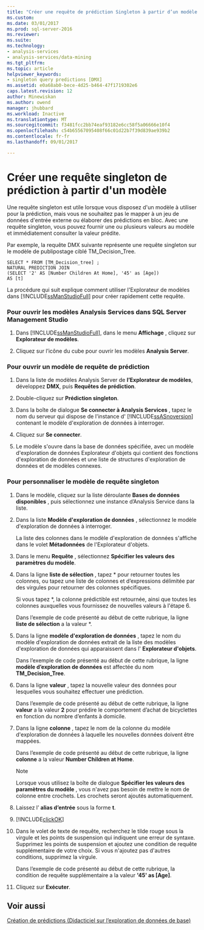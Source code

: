 ```yaml
---
title: "Créer une requête de prédiction Singleton à partir d’un modèle | Documents Microsoft"
ms.custom: 
ms.date: 03/01/2017
ms.prod: sql-server-2016
ms.reviewer: 
ms.suite: 
ms.technology:
- analysis-services
- analysis-services/data-mining
ms.tgt_pltfrm: 
ms.topic: article
helpviewer_keywords:
- singleton query predictions [DMX]
ms.assetid: e0a68ab0-bece-4d25-b464-47f1719302e6
caps.latest.revision: 12
author: Minewiskan
ms.author: owend
manager: jhubbard
ms.workload: Inactive
ms.translationtype: MT
ms.sourcegitcommit: f3481fcc2bb74eaf93182e6cc58f5a06666e10f4
ms.openlocfilehash: c54b65567095408f66c01d22b7f39d839ae939b2
ms.contentlocale: fr-fr
ms.lasthandoff: 09/01/2017

---
```

# <a name="create-a-singleton-prediction-query-from-a-template"></a>Créer une requête singleton de prédiction à partir d'un modèle
  Une requête singleton est utile lorsque vous disposez d'un modèle à utiliser pour la prédiction, mais vous ne souhaitez pas le mapper à un jeu de données d'entrée externe ou élaborer des prédictions en bloc. Avec une requête singleton, vous pouvez fournir une ou plusieurs valeurs au modèle et immédiatement consulter la valeur prédite.  
  
 Par exemple, la requête DMX suivante représente une requête singleton sur le modèle de publipostage ciblé TM_Decision_Tree.  
  
```  
SELECT * FROM [TM_Decision_tree] ;  
NATURAL PREDICTION JOIN  
(SELECT '2' AS [Number Children At Home], '45' as [Age])  
AS [t]  
```  
  
 La procédure qui suit explique comment utiliser l'Explorateur de modèles dans [!INCLUDE[ssManStudioFull](../../includes/ssmanstudiofull-md.md)] pour créer rapidement cette requête.  
  
### <a name="to-open-the-analysis-services-templates-in-sql-server-management-studio"></a>Pour ouvrir les modèles Analysis Services dans SQL Server Management Studio  
  
1.  Dans [!INCLUDE[ssManStudioFull](../../includes/ssmanstudiofull-md.md)], dans le menu **Affichage** , cliquez sur **Explorateur de modèles**.  
  
2.  Cliquez sur l’icône du cube pour ouvrir les modèles **Analysis Server**.  
  
### <a name="to-open-a-prediction-query-template"></a>Pour ouvrir un modèle de requête de prédiction  
  
1.  Dans la liste de modèles Analysis Server de **l’Explorateur de modèles**, développez **DMX**, puis **Requêtes de prédiction**.  
  
2.  Double-cliquez sur **Prédiction singleton**.  
  
3.  Dans la boîte de dialogue **Se connecter à Analysis Services** , tapez le nom du serveur qui dispose de l'instance d' [!INCLUDE[ssASnoversion](../../includes/ssasnoversion-md.md)] contenant le modèle d'exploration de données à interroger.  
  
4.  Cliquez sur **Se connecter**.  
  
5.  Le modèle s'ouvre dans la base de données spécifiée, avec un modèle d'exploration de données Explorateur d'objets qui contient des fonctions d'exploration de données et une liste de structures d'exploration de données et de modèles connexes.  
  
### <a name="to-customize-the-singleton-query-template"></a>Pour personnaliser le modèle de requête singleton  
  
1.  Dans le modèle, cliquez sur la liste déroulante **Bases de données disponibles** , puis sélectionnez une instance d’Analysis Service dans la liste.  
  
2.  Dans la liste **Modèle d'exploration de données** , sélectionnez le modèle d'exploration de données à interroger.  
  
     La liste des colonnes dans le modèle d'exploration de données s'affiche dans le volet **Métadonnées** de l'Explorateur d'objets.  
  
3.  Dans le menu **Requête** , sélectionnez **Spécifier les valeurs des paramètres du modèle**.  
  
4.  Dans la ligne **liste de sélection** , tapez * pour retourner toutes les colonnes, ou tapez une liste de colonnes et d’expressions délimitée par des virgules pour retourner des colonnes spécifiques.  
  
     Si vous tapez *, la colonne prédictible est retournée, ainsi que toutes les colonnes auxquelles vous fournissez de nouvelles valeurs à l'étape 6.  
  
     Dans l’exemple de code présenté au début de cette rubrique, la ligne **liste de sélection** a la valeur *.  
  
5.  Dans la ligne **modèle d'exploration de données** , tapez le nom du modèle d'exploration de données extrait de la liste des modèles d'exploration de données qui apparaissent dans l' **Explorateur d'objets**.  
  
     Dans l’exemple de code présenté au début de cette rubrique, la ligne **modèle d’exploration de données** est affectée du nom **TM_Decision_Tree**.  
  
6.  Dans la ligne **valeur** , tapez la nouvelle valeur des données pour lesquelles vous souhaitez effectuer une prédiction.  
  
     Dans l’exemple de code présenté au début de cette rubrique, la ligne **valeur** a la valeur **2** pour prédire le comportement d’achat de bicyclettes en fonction du nombre d’enfants à domicile.  
  
7.  Dans la ligne **colonne** , tapez le nom de la colonne du modèle d'exploration de données à laquelle les nouvelles données doivent être mappées.  
  
     Dans l’exemple de code présenté au début de cette rubrique, la ligne **colonne** a la valeur **Number Children at Home**.  
  
    > [!NOTE]  
    >  Lorsque vous utilisez la boîte de dialogue **Spécifier les valeurs des paramètres du modèle** , vous n'avez pas besoin de mettre le nom de colonne entre crochets. Les crochets seront ajoutés automatiquement.  
  
8.  Laissez l’ **alias d’entrée** sous la forme **t**.  
  
9. [!INCLUDE[clickOK](../../includes/clickok-md.md)]  
  
10. Dans le volet de texte de requête, recherchez le tilde rouge sous la virgule et les points de suspension qui indiquent une erreur de syntaxe. Supprimez les points de suspension et ajoutez une condition de requête supplémentaire de votre choix. Si vous n'ajoutez pas d'autres conditions, supprimez la virgule.  
  
     Dans l’exemple de code présenté au début de cette rubrique, la condition de requête supplémentaire a la valeur **'45' as [Age]**.  
  
11. Cliquez sur **Exécuter**.  
  
## <a name="see-also"></a>Voir aussi  
 [Création de prédictions &#40;Didacticiel sur l’exploration de données de base&#41;](http://msdn.microsoft.com/library/a8410ed2-bb98-4d51-a9eb-b239be1201c2)  
  
  

